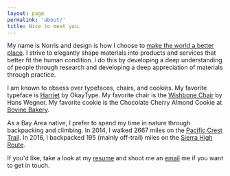 ```yaml
---
layout: page
permalink: 'about/'
title: Nice to meet you.
---
```


My name is Norris and design is how I choose to <a href="http://www.designishistory.com/1960/first-things-first/">make the world a better place</a>. I strive to elegantly shape materials into products and services that better fit the human condition. I do this by developing a deep understanding of people through research and developing a deep appreciation of materials through practice.

I am known to obsess over typefaces, chairs, and cookies. My favorite typeface is [Harriet](https://okaytype.com/typefaces/harriet) by OkayType. My favorite chair is the [Wishbone Chair](https://www.carlhansen.com/en/collection/chairs/ch24/wishbone-chair-black-natur/variant/701) by Hans Wegner. My favorite cookie is the Chocolate Cherry Almond Cookie at [Bovine Bakery](http://www.bovinebakeryptreyes.com).

As a Bay Area native, I prefer to spend my time in nature through backpacking and climbing. In 2014, I walked 2667 miles on the <a href="https://twitter.com/findmynorris">Pacific Crest Trail</a>. In 2016, I backpacked 195 (mainly off-trail) miles on the [Sierra High Route](https://andrewskurka.com/adventures/sierra-high-route/).

If you'd like, take a look at my <a href="http://www.norrishung.com/img/norrishung_resume.pdf">resume</a> and shoot me an <a href="mailto:norrishung@gmail.com">email</a> me if you want to get in touch.
